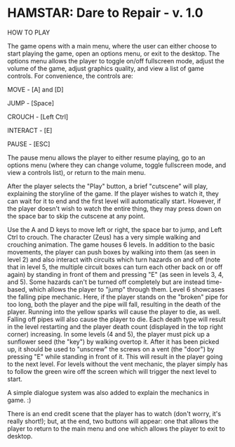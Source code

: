# HAMSTAR: Dare to Repair - v. 1.0

HOW TO PLAY

The game opens with a main menu, where the user can either choose to start playing the game, open an options menu, or exit to the desktop. The options menu allows the player to toggle on/off fullscreen mode, adjust the volume of the game, adjust graphics quality, and view a list of game controls. For convenience, the controls are:

MOVE - [A] and [D]

JUMP - [Space]

CROUCH - [Left Ctrl]

INTERACT - [E]

PAUSE - [ESC]


The pause menu allows the player to either resume playing, go to an options menu (where they can change volume, toggle fullscreen mode, and view a controls list), or return to the main menu.

After the player selects the "Play" button, a brief "cutscene" will play, explaining the storyline of the game. If the player wishes to watch it, they can wait for it to end and the first level will automatically start. However, if the player doesn't wish to watch the entire thing, they may press down on the space bar to skip the cutscene at any point.

Use the A and D keys to move left or right, the space bar to jump, and Left Ctrl to crouch. The character (Zeus) has a very simple walking and crouching animation. The game houses 6 levels. In addition to the basic movements, the player can push boxes by walking into them (as seen in level 2) and also interact with circuits which turn hazards on and off (note that in level 5, the multiple circuit boxes can turn each other back on or off again) by standing in front of them and pressing "E" (as seen in levels 3, 4, and 5). Some hazards can't be turned off completely but are instead time-based, which allows the player to "jump" through them. Level 6 showcases the falling pipe mechanic. Here, if the player stands on the "broken" pipe for too long, both the player and the pipe will fall, resulting in the death of the player. Running into the yellow sparks will cause the player to die, as well. Falling off pipes will also cause the player to die. Each death type will result in the level restarting and the player death count (displayed in the top right corner) increasing. In some levels (4 and 5), the player must pick up a sunflower seed (the "key") by walking overtop it. After it has been picked up, it should be used to "unscrew" the screws on a vent (the "door") by pressing "E" while standing in front of it. This will result in the player going to the next level. For levels without the vent mechanic, the player simply has to follow the green wire off the screen which will trigger the next level to start.

A simple dialogue system was also added to explain the mechanics in game. :)

There is an end credit scene that the player has to watch (don't worry, it's really short!); but, at the end, two buttons will appear: one that allows the player to return to the main menu and one which allows the player to exit to desktop.
